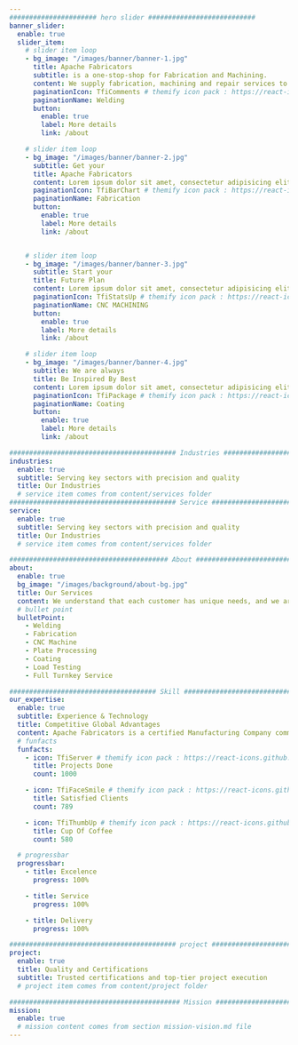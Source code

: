 ```yaml
---
###################### hero slider ###########################
banner_slider:
  enable: true
  slider_item:
    # slider item loop
    - bg_image: "/images/banner/banner-1.jpg"
      title: Apache Fabricators
      subtitle: is a one-stop-shop for Fabrication and Machining.
      content: We supply fabrication, machining and repair services to a wide range of markets, including, onshore, offshore, subsea, petrochemical,industrial, refining, petrochemical, industrial, commercial and more.
      paginationIcon: TfiComments # themify icon pack : https://react-icons.github.io/react-icons/icons/tfi/
      paginationName: Welding
      button:
        enable: true
        label: More details
        link: /about

    # slider item loop
    - bg_image: "/images/banner/banner-2.jpg"
      subtitle: Get your
      title: Apache Fabricators
      content: Lorem ipsum dolor sit amet, consectetur adipisicing elit, sed do eiusmod tempor <br> incididunt ut labore et dolore magna aliqua.
      paginationIcon: TfiBarChart # themify icon pack : https://react-icons.github.io/react-icons/icons/tfi/
      paginationName: Fabrication
      button:
        enable: true
        label: More details
        link: /about


    # slider item loop
    - bg_image: "/images/banner/banner-3.jpg"
      subtitle: Start your
      title: Future Plan
      content: Lorem ipsum dolor sit amet, consectetur adipisicing elit, sed do eiusmod tempor <br> incididunt ut labore et dolore magna aliqua.
      paginationIcon: TfiStatsUp # themify icon pack : https://react-icons.github.io/react-icons/icons/tfi/
      paginationName: CNC MACHINING
      button:
        enable: true
        label: More details
        link: /about

    # slider item loop
    - bg_image: "/images/banner/banner-4.jpg"
      subtitle: We are always
      title: Be Inspired By Best
      content: Lorem ipsum dolor sit amet, consectetur adipisicing elit, sed do eiusmod tempor <br> incididunt ut labore et dolore magna aliqua.
      paginationIcon: TfiPackage # themify icon pack : https://react-icons.github.io/react-icons/icons/tfi/
      paginationName: Coating
      button:
        enable: true
        label: More details
        link: /about

########################################## Industries ####################################
industries:
  enable: true
  subtitle: Serving key sectors with precision and quality
  title: Our Industries
  # service item comes from content/services folder
########################################## Service ####################################
service:
  enable: true
  subtitle: Serving key sectors with precision and quality
  title: Our Industries
  # service item comes from content/services folder

######################################## About #########################################
about:
  enable: true
  bg_image: "/images/background/about-bg.jpg"
  title: Our Services
  content: We understand that each customer has unique needs, and we are committed to providing every customer with the specific services they require why deal with all the hassles of different vendors when you can rest assured that when your part leaves apache Fabricators, it will be nothing less than perfect. Apache Fabricators has no limitations when it comes to fabrication. If it needs to be made of steel, we can fabricate it.
  # bullet point
  bulletPoint:
    - Welding
    - Fabrication
    - CNC Machine
    - Plate Processing
    - Coating
    - Load Testing
    - Full Turnkey Service

##################################### Skill ##############################################
our_expertise:
  enable: true
  subtitle: Experience & Technology
  title: Competitive Global Advantages
  content: Apache Fabricators is a certified Manufacturing Company committed to meeting and exceeding customer’s requirements. We have reviewed the problems that cause delays and instituted procedures to ensure that your parts reach you on time we pledge to quote your parts at a fair price, and to offer suggestions for reducing cost whenever possible.
  # funfacts
  funfacts:
    - icon: TfiServer # themify icon pack : https://react-icons.github.io/react-icons/icons/tfi/
      title: Projects Done
      count: 1000

    - icon: TfiFaceSmile # themify icon pack : https://react-icons.github.io/react-icons/icons/tfi/
      title: Satisfied Clients
      count: 789

    - icon: TfiThumbUp # themify icon pack : https://react-icons.github.io/react-icons/icons/tfi/
      title: Cup Of Coffee
      count: 580

  # progressbar
  progressbar:
    - title: Excelence
      progress: 100%

    - title: Service
      progress: 100%

    - title: Delivery
      progress: 100%

########################################## project ####################################
project:
  enable: true
  title: Quality and Certifications
  subtitle: Trusted certifications and top-tier project execution
  # project item comes from content/project folder

########################################### Mission ###################################
mission:
  enable: true
  # mission content comes from section mission-vision.md file
---
```

